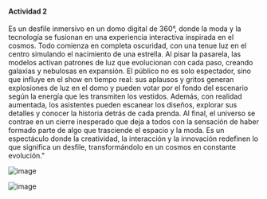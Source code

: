 #### Actividad 2 

Es un desfile inmersivo en un domo digital de 360°, donde la moda y la tecnología se fusionan en una experiencia interactiva inspirada en el cosmos. Todo comienza en completa oscuridad, con una tenue luz en el centro simulando el nacimiento de una estrella. Al pisar la pasarela, las modelos activan patrones de luz que evolucionan con cada paso, creando galaxias y nebulosas en expansión. El público no es solo espectador, sino que influye en el show en tiempo real: sus aplausos y gritos generan explosiones de luz en el domo y pueden votar por el fondo del escenario según la energía que les transmiten los vestidos. Además, con realidad aumentada, los asistentes pueden escanear los diseños, explorar sus detalles y conocer la historia detrás de cada prenda. Al final, el universo se contrae en un cierre inesperado que deja a todos con la sensación de haber formado parte de algo que trasciende el espacio y la moda. Es un espectáculo donde la creatividad, la interacción y la innovación redefinen lo que significa un desfile, transformándolo en un cosmos en constante evolución."



![image](https://github.com/user-attachments/assets/db440ffc-d4cd-4adf-a4f6-5f26a934e470)

![image](https://github.com/user-attachments/assets/1d1dccde-b440-4669-b571-54a64835ead2)


